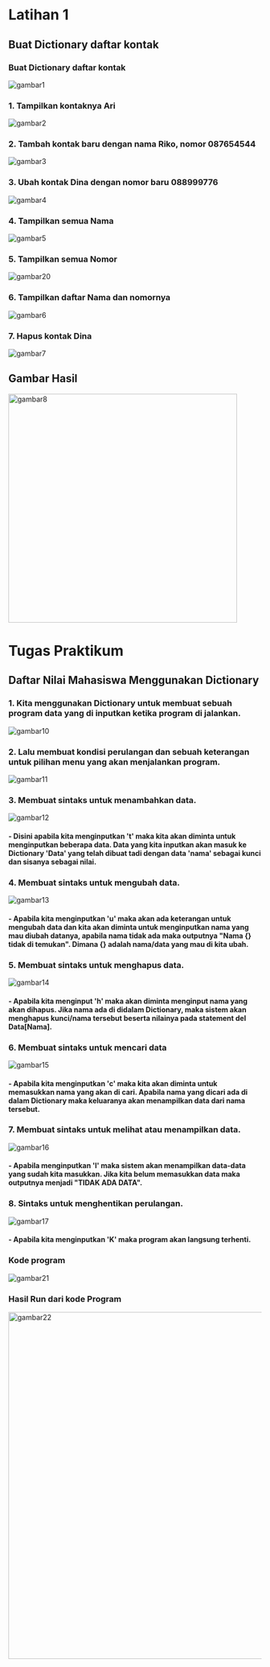 # Latihan 1

## Buat Dictionary daftar kontak

### Buat Dictionary daftar kontak
![gambar1](https://user-images.githubusercontent.com/115552876/204163889-c62c50d6-f9c8-4299-911f-a12ff71ef028.png)
### 1. Tampilkan kontaknya Ari
![gambar2](https://user-images.githubusercontent.com/115552876/204164605-5b690c0d-a3b1-404a-b4df-874fe7a93bd0.png)
### 2. Tambah kontak baru dengan nama Riko, nomor 087654544
![gambar3](https://user-images.githubusercontent.com/115552876/204164708-fa80910f-645a-4d2a-aaf4-fd31cacba2d4.png)
### 3. Ubah kontak Dina dengan nomor baru 088999776
![gambar4](https://user-images.githubusercontent.com/115552876/204164755-d6571edf-8bd1-4087-b1a4-e5e697cddfa0.png)
### 4. Tampilkan semua Nama
![gambar5](https://user-images.githubusercontent.com/115552876/204164788-ad0eab82-fd07-48b4-8ac3-4e5b6e34f75c.png)
### 5. Tampilkan semua Nomor
![gambar20](https://user-images.githubusercontent.com/115552876/204165456-12bcd38e-7595-4717-a10c-8928cb0c0833.png)
### 6. Tampilkan daftar Nama dan nomornya
![gambar6](https://user-images.githubusercontent.com/115552876/204165317-59e0e899-09cc-4096-915e-00a6d2c47d13.png)
### 7. Hapus kontak Dina
![gambar7](https://user-images.githubusercontent.com/115552876/204165333-283acd19-1156-466d-9d15-1e74c6ab9579.png)
## Gambar Hasil
<img width="455" alt="gambar8" src="https://user-images.githubusercontent.com/115552876/204165378-08327349-c555-40c3-ab2d-74da651c647c.png">


# Tugas Praktikum

## Daftar Nilai Mahasiswa Menggunakan Dictionary
### 1. Kita menggunakan Dictionary untuk membuat sebuah program data yang di inputkan ketika program di jalankan. 
![gambar10](https://user-images.githubusercontent.com/115552876/204171512-9a07f5a1-e88e-4f85-8d3a-565e22d8d6b4.png)
### 2. Lalu membuat kondisi perulangan dan sebuah keterangan untuk pilihan menu yang akan menjalankan program.
![gambar11](https://user-images.githubusercontent.com/115552876/204171662-5d5d259c-64d3-402e-a03e-3f205d226d60.png)
### 3. Membuat sintaks untuk menambahkan data.
![gambar12](https://user-images.githubusercontent.com/115552876/204171735-51331f4d-3fdc-4e7f-a8fd-f29f6b109ef3.png)
#### - Disini apabila kita menginputkan 't' maka kita akan diminta untuk menginputkan beberapa data. Data yang kita inputkan akan masuk ke Dictionary 'Data' yang telah dibuat tadi dengan data 'nama' sebagai kunci dan sisanya sebagai nilai.
### 4. Membuat sintaks untuk mengubah data.
![gambar13](https://user-images.githubusercontent.com/115552876/204172180-56218067-f906-453d-bcc3-601017fd0922.png)
#### - Apabila kita menginputkan 'u' maka akan ada keterangan untuk mengubah data dan kita akan diminta untuk menginputkan nama yang mau diubah datanya, apabila nama tidak ada maka outputnya "Nama {} tidak di temukan". Dimana {} adalah nama/data yang mau di kita ubah.
### 5. Membuat sintaks untuk menghapus data.
![gambar14](https://user-images.githubusercontent.com/115552876/204172780-b2b389dc-bca9-4d89-9980-72366f3af022.png)
#### - Apabila kita menginput 'h' maka akan diminta menginput nama yang akan dihapus. Jika nama ada di didalam Dictionary, maka sistem akan menghapus kunci/nama tersebut beserta nilainya pada statement del Data[Nama].
### 6. Membuat sintaks untuk mencari data
![gambar15](https://user-images.githubusercontent.com/115552876/204173210-5af40bc4-9343-46fd-a0c6-3d16f4374c5d.png)
#### - Apabila kita menginputkan 'c' maka kita akan diminta untuk memasukkan nama yang akan di cari. Apabila nama yang dicari ada di dalam Dictionary maka keluaranya akan menampilkan data dari nama tersebut.
### 7. Membuat sintaks untuk melihat atau menampilkan data.
![gambar16](https://user-images.githubusercontent.com/115552876/204173580-363a25ea-83e7-49ff-ab32-94a3bd277904.png)
#### - Apabila menginputkan 'l' maka sistem akan menampilkan data-data yang sudah kita masukkan. Jika kita belum memasukkan data maka outputnya menjadi "TIDAK ADA DATA".
### 8. Sintaks untuk menghentikan perulangan.
![gambar17](https://user-images.githubusercontent.com/115552876/204173909-43673525-f476-4438-8719-d7aa81037b70.png)
#### - Apabila kita menginputkan 'K' maka program akan langsung terhenti.
### Kode program
![gambar21](https://user-images.githubusercontent.com/115552876/204174091-546e0e27-59db-41aa-b19f-07647b272018.png)
### Hasil Run dari kode Program
<img width="690" alt="gambar22" src="https://user-images.githubusercontent.com/115552876/204174172-c397f9b9-d9ce-44b0-9fcf-02568e25bd0d.png">

